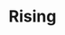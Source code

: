 ---
pid: rs500
title: Rising
location_transcription: Fishtown
coordinates: "[-75.11272073839, 39.98698192982]"
zipcode: '19123'
gen_neighborhood: North Philadelphia
neighborhood: Northern Liberties,Loft District
outside_phl: 
age: '23'
age_range: 20-29
instagram: 
image_file_name: rs_500.jpg
proposal_transcription: A table - with 4 women as the 4 pillars. Top of the table
  shaped as an outline of the US. Symbolizing how our society has been built by men,
  for men, on the backs of women's free labor
topic: Human Rights,Women
topic_summary: 0, 0
type: Sculpture Statue
keywords_other: feminism, women
credit: Eryn
image_labels: 
twitter: 
facebook: 
permalink: "/monuments/rs500/"
layout: item-page
---